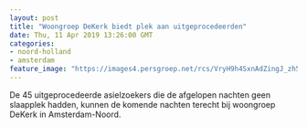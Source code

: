 ```yaml
---
layout: post
title: "Woongroep DeKerk biedt plek aan uitgeprocedeerden"
date: Thu, 11 Apr 2019 13:26:00 GMT
categories: 
- noord-holland 
- amsterdam 
feature_image: "https://images4.persgroep.net/rcs/VryH9h4SxnAdZingJ_zh5Nk4pWI/diocontent/145311450/_fitwidth/400/?appId=21791a8992982cd8da851550a453bd7f&quality=0.7"
---
```


De 45 uitgeprocedeerde asielzoekers die de afgelopen nachten geen slaapplek hadden, kunnen de komende nachten terecht bij woongroep DeKerk in Amsterdam-Noord.
